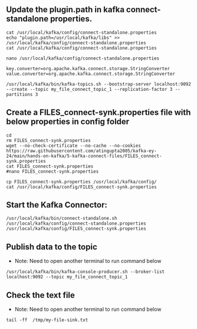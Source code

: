 ## Update the plugin.path in kafka connect-standalone properties.
```
cat /usr/local/kafka/config/connect-standalone.properties
echo "plugin.path=/usr/local/kafka/libs" >> /usr/local/kafka/config/connect-standalone.properties
cat /usr/local/kafka/config/connect-standalone.properties
```

```
nano /usr/local/kafka/config/connect-standalone.properties
```

```
key.converter=org.apache.kafka.connect.storage.StringConverter
value.converter=org.apache.kafka.connect.storage.StringConverter
```


```
/usr/local/kafka/bin/kafka-topics.sh --bootstrap-server localhost:9092 --create --topic my_file_connect_topic_1 --replication-factor 3 --partitions 3
```

## Create a FILES_connect-synk.properties file with below properties in config folder
```
cd
rm FILES_connect-synk.properties
wget --no-check-certificate --no-cache --no-cookies https://raw.githubusercontent.com/atingupta2005/kafka-ey-24/main/hands-on-kafka/5-kafka-connect-files/FILES_connect-synk.properties
cat FILES_connect-synk.properties
#nano FILES_connect-synk.properties
```

```
cp FILES_connect-synk.properties /usr/local/kafka/config/
cat /usr/local/kafka/config/FILES_connect-synk.properties
```

## Start the Kafka Connector:
```
/usr/local/kafka/bin/connect-standalone.sh /usr/local/kafka/config/connect-standalone.properties /usr/local/kafka/config/FILES_connect-synk.properties
```


## Publish data to the topic
- Note: Need to open another terminal to run command below
```
/usr/local/kafka/bin/kafka-console-producer.sh --broker-list localhost:9092 --topic my_file_connect_topic_1
```

## Check the text file
- Note: Need to open another terminal to run command below
```
tail -ff  /tmp/my-file-sink.txt
```

